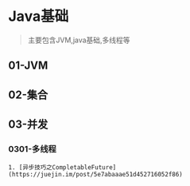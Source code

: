 # Java基础
 > 主要包含JVM,java基础,多线程等

## 01-JVM

## 02-集合

## 03-并发
### 0301-多线程
    1. [异步技巧之CompletableFuture] (https://juejin.im/post/5e7abaaae51d452716052f86)
   

## 
